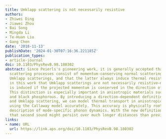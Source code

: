 ```yaml
---
title: Umklapp scattering is not necessarily resistive
authors:
- Zhiwei Ding
- Jiawei Zhou
- Bai Song
- Mingda Li
- Te-Huan Liu
- Gang Chen
date: '2018-11-13'
publishDate: '2024-01-30T07:16:36.221185Z'
publication_types:
- article-journal
doi: 10.1103/PhysRevB.98.180302
abstract: Since Peierls's pioneering work, it is generally accepted that phonon-phonon
  scattering processes consist of momentum-conserving normal scatterings and momentum-destroying
  Umklapp scatterings, and that the latter always induce thermal resistance. We show
  in this work that Umklapp scatterings are not necessarily resistive—no thermal resistance
  is induced if the projected momentum is conserved in the direction of heat flow.
  This distinction is especially important in anisotropic materials such as graphite
  and black phosphorous. By introducing a direction-dependent definition of normal
  and Umklapp scattering, we can model thermal transport in anisotropic materials
  using the Callaway model accurately. This accuracy is physically rooted in the improved
  description of mode-specific phonon dynamics. With the new definition, we predict
  that second sound might persist over much longer distances than previously expected.
links:
- name: URL
  url: https://link.aps.org/doi/10.1103/PhysRevB.98.180302
---
```

